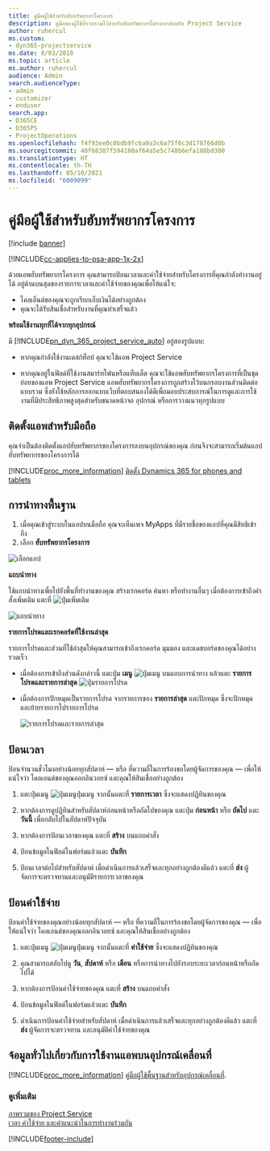```yaml
---
title: คู่มือผู้ใช้สำหรับฮับทรัพยากรโครงการ
description: คู่มือของผู้ใช้ที่รวบรวมไว้สำหรับฮับทรัพยากรโครงการสำหรับ Project Service
author: ruhercul
ms.custom:
- dyn365-projectservice
ms.date: 8/03/2018
ms.topic: article
ms.author: ruhercul
audience: Admin
search.audienceType:
- admin
- customizer
- enduser
search.app:
- D365CE
- D365PS
- ProjectOperations
ms.openlocfilehash: f4f93ee0c0bdb9fc6a9a3c6a75f6c3d178766d0b
ms.sourcegitcommit: 40f68387f594180af64a5e5c748b6efa188bd300
ms.translationtype: HT
ms.contentlocale: th-TH
ms.lasthandoff: 05/10/2021
ms.locfileid: "6009099"
---
```

# <a name="user-guide-for-project-resource-hub"></a>คู่มือผู้ใช้สำหรับฮับทรัพยากรโครงการ

[!include [banner](../includes/psa-now-project-operations.md)]

[!INCLUDE[cc-applies-to-psa-app-1x-2x](../includes/cc-applies-to-psa-app-1x-2x.md)]

ด้วยแอพฮับทรัพยากรโครงการ คุณสามารถป้อนเวลาและค่าใช้จ่ายสำหรับโครงการที่คุณกำลังทำงานอยู่ได้ อยู่ด้านบนสุดของรายการเวลาและค่าใช้จ่ายของคุณเพื่อให้แน่ใจ:

- ไคลเอ็นต์ของคุณจะถูกเรียกเก็บเงินได้อย่างถูกต้อง
- คุณจะได้รับสินเชื่อสำหรับงานที่คุณทำเสร็จแล้ว

**พร้อมใช้งานทุกที่ได้จากทุกอุปกรณ์**

มี [!INCLUDE[pn_dyn_365_project_service_auto](../includes/pn-dyn-365-project-service-auto.md)] อยู่สองรูปแบบ: 

- หากคุณกำลังใช้งานเดสก์ท็อป คุณจะใช้แอพ Project Service 

- หากคุณอยู่ในฟิลด์ที่ใช้งานสมาร์ทโฟนหรือแท็บเล็ต คุณจะใช้แอพฮับทรัพยากรโครงการที่เป็นชุดย่อยของแอพ Project Service แอพฮับทรัพยากรโครงการถูกสร้างไว้บนกรอบงานส่วนติดต่อแบบรวม ซึ่งยังใช้หลักการออกแบบเว็บที่ตอบสนองได้ดีเพื่อมอบประสบการณ์ในการดูและการใช้งานที่มีประสิทธิภาพสูงสุดสำหรับขนาดหน้าจอ อุปกรณ์ หรือการวางแนวทุกรูปแบบ 


## <a name="install-the-mobile-app"></a>ติดตั้งแอพสำหรับมือถือ
คุณจำเป็นต้องติดตั้งแอปฮับทรัพยากรของโครงการลงบนอุปกรณ์ของคุณ ก่อนจึงจะสามารถเริ่มต้นแอปฮับทรัพยากรของโครงการได้ 

[!INCLUDE[proc_more_information](../includes/proc-more-information.md)] [ติดตั้ง Dynamics 365 for phones and tablets](/dynamics365/mobile-app/install-dynamics-365-for-phones-and-tablets)

## <a name="basic-navigation"></a>การนำทางพื้นฐาน
1.  เมื่อคุณเข้าสู่ระบบในแอปบนมือถือ คุณจะเห็นเพจ MyApps ที่มีรายชื่อของแอปที่คุณมีสิทธิเข้าถึง 
2.  เลือก **ฮับทรัพยากรโครงการ**

![เลือกแอป](media/chooseApp_1.png "เลือกแอป")

**แถบนำทาง**

ใช้แถบนำทางเพื่อไปยังพื้นที่ทำงานของคุณ สร้างเรกคอร์ด ค้นหา หรือทำงานอื่นๆ เมื่อต้องการเข้าถึงคำสั่งเพิ่มเติม แตะที่ ![ปุ่มเพิ่มเติม](media/MoreButton.png "ปุ่มเพิ่มเติม")

![แถบนำทาง](media/NavBar_2.png "แถบนำทาง")

**รายการโปรดและเรกคอร์ดที่ใช้งานล่าสุด**

รายการโปรดและส่วนที่ใช้ล่าสุดให้คุณสามารถเข้าถึงเรกคอร์ด มุมมอง และแดชบอร์ดของคุณได้อย่างรวดเร็ว 

- เมื่อต้องการเข้าถึงส่วนดังกล่าวนี้ แตะปุ่ม **เมนู** ![ปุ่มเมนู](media/MenuButton.png "ปุ่มเมนู") บนแถบการนำทาง แล้วแตะ **รายการโปรดและรายการล่าสุด** ![ปุ่มรายการโปรด](media/FavButton.png "ปุ่มรายการโปรด")

- เมื่อต้องการปักหมุดเป็นรายการโปรด จากรายการของ **รายการล่าสุด** แตะปักหมุด ซึ่งจะปักหมุดและย้ายรายการไปรายการโปรด

  ![รายการโปรดและรายการล่าสุด](media/Favs_3.png "รายการโปรดและรายการล่าสุด")
 
## <a name="enter-time"></a>ป้อนเวลา
ป้อนจำนวนชั่วโมงอย่างน้อยทุกสัปดาห์ — หรือ ที่ความถี่ในการร้องขอโดยผู้จัดการของคุณ — เพื่อให้แน่ใจว่า ไคลเอนต์ของคุณออกอินวอยซ์ และคุณให้สินเชื่ออย่างถูกต้อง

1. แตะปุ่มเมนู ![ปุ่มเมนูปุ่มเมนู](media/MenuButton.png "ปุ่มเมนู") จากนั้นแตะที่ **รายการเวลา** ซึ่งจะแสดงปฏิทินของคุณ

2. หากต้องการดูปฏิทินสำหรับสัปดาห์ก่อนหน้าหรือถัดไปของคุณ แตะปุ่ม **ก่อนหน้า** หรือ **ถัดไป** แตะ **วันนี้** เพื่อกลับไปในสัปดาห์ปัจจุบัน

3. หากต้องการป้อนเวลาของคุณ แตะที่ **สร้าง** บนแถบคำสั่ง 

4. ป้อนข้อมูลในฟิลด์ในฟอร์มแล้วแตะ **บันทึก**

5. ป้อนเวลาต่อไปสำหรับสัปดาห์ เมื่อดำเนินการแล้วเสร็จและทุกอย่างถูกต้องดีแล้ว แตะที่ **ส่ง** ผู้จัดการจะตรวจทานและอนุมัติรายการเวลาของคุณ

## <a name="enter-expenses"></a>ป้อนค่าใช้จ่าย 
ป้อนค่าใช้จ่ายของคุณอย่างน้อยทุกสัปดาห์ — หรือ ที่ความถี่ในการร้องขอโดยผู้จัดการของคุณ — เพื่อให้แน่ใจว่า ไคลเอนต์ของคุณออกอินวอยซ์ และคุณให้สินเชื่ออย่างถูกต้อง

1. แตะปุ่มเมนู ![ปุ่มเมนูปุ่มเมนู](media/MenuButton.png "ปุ่มเมนู") จากนั้นแตะที่ **ค่าใช้จ่าย** ซึ่งจะแสดงปฏิทินของคุณ

2. คุณสามารถสลับไปดู **วัน**, **สัปดาห์** หรือ **เดือน** หรือการนำทางไปยังรอบระยะเวลาก่อนหน้าหรือถัดไปได้ 

3. หากต้องการป้อนค่าใช้จ่ายของคุณ แตะที่ **สร้าง** บนแถบคำสั่ง 

4. ป้อนข้อมูลในฟิลด์ในฟอร์มแล้วแตะ **บันทึก**

5. ดำเนินการป้อนค่าใช้จ่ายสำหรับสัปดาห์ เมื่อดำเนินการแล้วเสร็จและทุกอย่างถูกต้องดีแล้ว แตะที่ **ส่ง** ผู้จัดการจะตรวจทาน และอนุมัติค่าใช้จ่ายของคุณ

## <a name="general-information-on-how-to-use-the-mobile-app"></a>จ้อมูลทั่วไปเกี่ยวกับการใช้งานแอพบนอุปกรณ์เคลื่อนที่ 
[!INCLUDE[proc_more_information](../includes/proc-more-information.md)] [คู่มือผู้ใช้พื้นฐานสำหรับอุปกรณ์เคลื่อนที่](/dynamics365/mobile-app/dynamics-365-phones-tablets-users-guide).

### <a name="see-also"></a>ดูเพิ่มเติม  
 [ภาพรวมของ Project Service](../psa/overview.md)   
 [เวลา ค่าใช้จ่าย และคำแนะนำในการทำงานร่วมกัน](../psa/time-expense-collaboration-guide.md)   
 


[!INCLUDE[footer-include](../includes/footer-banner.md)]